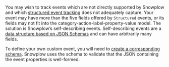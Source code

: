 You may wish to track events which are not directly supported by Snowplow and which [structured event tracking](/docs/collecting-data/collecting-from-own-applications/snowplow-tracker-protocol/custom-events/structured-events/index.md) does not adequately capture. Your event may have more than the five fields offered by `Structured` events, or its fields may not fit into the category-action-label-property-value model. The solution is Snowplow’s self-describing events. Self-describing events are a [data structure based on JSON Schemas](/docs/understanding-your-pipeline/schemas/index.md) and can have arbitrarily many fields.

To define your own custom event, you will need to [create a corresponding schema](/docs/understanding-tracking-design/managing-your-data-structures/index.md). Snowplow uses the schema to validate that the JSON containing the event properties is well-formed.
